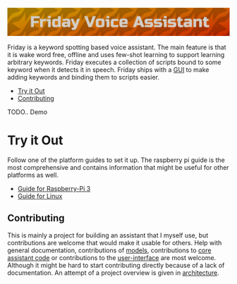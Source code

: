 ![logo](art/friday-logo.png)

Friday is a keyword spotting based voice assistant. The main feature is that it is wake word free, offline and uses few-shot learning to support learning arbitrary keywords. Friday executes a collection of scripts bound to some keyword when it detects it in speech.  Friday ships with a [GUI](web/becky/) to make adding keywords and binding them to scripts easier.

- [Try it Out](#try-it-out)
- [Contributing](#contributing)



TODO.. Demo

# Try it Out

Follow one of the platform guides to set it up. The raspberry pi guide is the most comprehensive and contains information that might be useful for other platforms as well.

- [Guide for Raspberry-Pi 3](releases/RASPBERRY-PI-3.md)
- [Guide for Linux](releases/LINUX-x86.md)


## Contributing

This is mainly a project for building an assistant that I myself use, but contributions are welcome that would make it usable for others. Help with general documentation, contributions of [models](mm), contributions to [core assistant code](friday) or contributions to the [user-interface](web/becky) are most welcome. Although it might be hard to start contributing directly because of a lack of documentation. An attempt of a project overview is given in [architecture](architecture.md).

